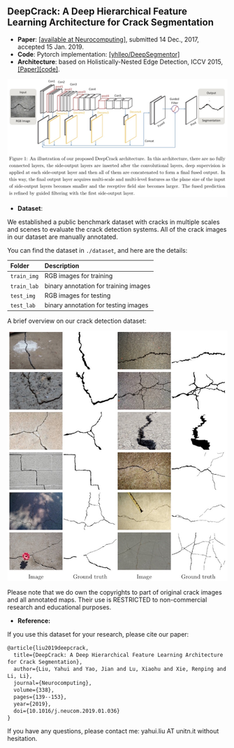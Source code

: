 ## DeepCrack: A Deep Hierarchical Feature Learning Architecture for Crack Segmentation

 - **Paper**: [[available at Neurocomputing]](https://www.sciencedirect.com/science/article/pii/S0925231219300566), submitted 14 Dec., 2017, accepted 15 Jan. 2019.
 - **Code**: Pytorch implementation: [[yhlleo/DeepSegmentor]](https://github.com/yhlleo/DeepSegmentor)
 - **Architecture**: based on Holistically-Nested Edge Detection, ICCV 2015, [[Paper]](https://arxiv.org/abs/1504.06375)[[code]](https://github.com/s9xie/hed).

![](./figures/architecture.jpg)

 - **Dataset**:

We established a public benchmark dataset with cracks in multiple scales and scenes to evaluate the crack detection systems. All of the crack images in our dataset are manually annotated.

You can find the dataset in `./dataset`, and here are the details:

|Folder|Description|
|:----|:-----|
|`train_img`|RGB images for training|
|`train_lab`|binary annotation for training images|
|`test_img`|RGB images for testing|
|`test_lab`|binary annotation for testing images|

A brief overview on our crack detection dataset:

![](./figures/dataset-overview.jpg)

Please note that we do own the copyrights to part of original crack images and all annotated maps. Their use is RESTRICTED to non-commercial research and educational purposes.

 - **Reference:**

If you use this dataset for your research, please cite our paper:


```
@article{liu2019deepcrack,
  title={DeepCrack: A Deep Hierarchical Feature Learning Architecture for Crack Segmentation},
  author={Liu, Yahui and Yao, Jian and Lu, Xiaohu and Xie, Renping and Li, Li},
  journal={Neurocomputing},
  volume={338},
  pages={139--153},
  year={2019},
  doi={10.1016/j.neucom.2019.01.036}
}
```

If you have any questions, please contact me: yahui.liu AT unitn.it without hesitation.

